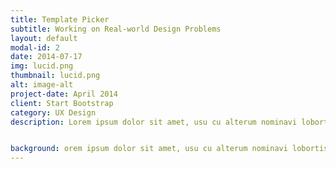 ```yaml
---
title: Template Picker
subtitle: Working on Real-world Design Problems
layout: default
modal-id: 2
date: 2014-07-17
img: lucid.png
thumbnail: lucid.png
alt: image-alt
project-date: April 2014
client: Start Bootstrap
category: UX Design
description: Lorem ipsum dolor sit amet, usu cu alterum nominavi lobortis. At duo novum diceret. Tantas apeirian vix et, usu sanctus postulant inciderint ut, populo diceret necessitatibus in vim. Cu eum dicam feugiat noluisse.


background: orem ipsum dolor sit amet, usu cu alterum nominavi lobortis. At duo novum diceret. Tantas apeirian vix et, usu sanctus postulant inciderint ut, populo diceret necessitatibus in
---
```

